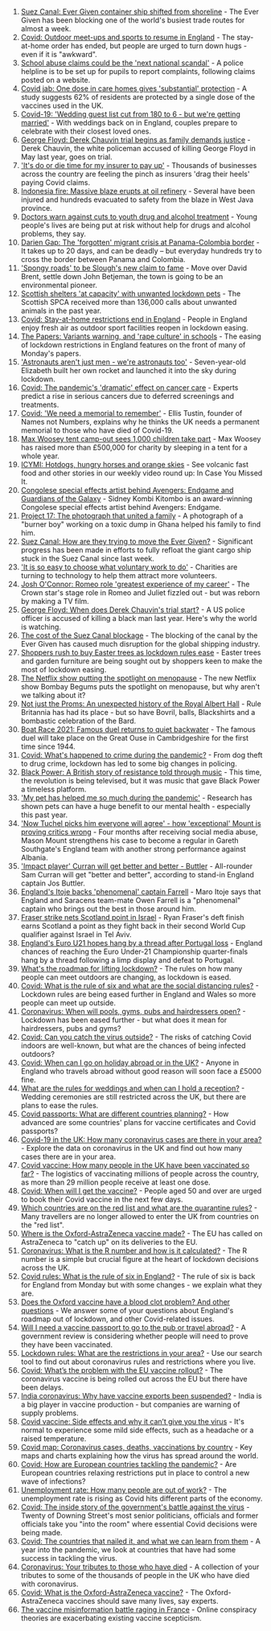 1. [Suez Canal: Ever Given container ship shifted from shoreline](https://www.bbc.co.uk/news/world-middle-east-56559904) - The Ever Given has been blocking one of the world's busiest trade routes for almost a week.
2. [Covid: Outdoor meet-ups and sports to resume in England](https://www.bbc.co.uk/news/uk-56559173) - The stay-at-home order has ended, but people are urged to turn down hugs - even if it is "awkward".
3. [School abuse claims could be the 'next national scandal'](https://www.bbc.co.uk/news/uk-56558487) - A police helpline is to be set up for pupils to report complaints, following claims posted on a website.
4. [Covid jab: One dose in care homes gives 'substantial' protection](https://www.bbc.co.uk/news/health-56540729) - A study suggests 62% of residents are protected by a single dose of the vaccines used in the UK.
5. [Covid-19: 'Wedding guest list cut from 180 to 6 - but we're getting married'](https://www.bbc.co.uk/news/uk-56563289) - With weddings back on in England, couples prepare to celebrate with their closest loved ones.
6. [George Floyd: Derek Chauvin trial begins as family demands justice](https://www.bbc.co.uk/news/world-us-canada-56561929) - Derek Chauvin, the white policeman accused of killing George Floyd in May last year, goes on trial.
7. ['It's do or die time for my insurer to pay up'](https://www.bbc.co.uk/news/business-56535583) - Thousands of businesses across the country are feeling the pinch as insurers 'drag their heels' paying Covid claims.
8. [Indonesia fire: Massive blaze erupts at oil refinery](https://www.bbc.co.uk/news/world-asia-56560826) - Several have been injured and hundreds evacuated to safety from the blaze in West Java province.
9. [Doctors warn against cuts to youth drug and alcohol treatment](https://www.bbc.co.uk/news/health-56541330) - Young people's lives are being put at risk without help for drugs and alcohol problems, they say.
10. [Darien Gap: The 'forgotten' migrant crisis at Panama-Colombia border](https://www.bbc.co.uk/news/world-latin-america-56544700) - It takes up to 20 days, and can be deadly – but everyday hundreds try to cross the border between Panama and Colombia.
11. ['Spongy roads' to be Slough's new claim to fame](https://www.bbc.co.uk/news/uk-56556943) - Move over David Brent, settle down John Betjeman, the town is going to be an environmental pioneer.
12. [Scottish shelters 'at capacity' with unwanted lockdown pets](https://www.bbc.co.uk/news/uk-scotland-56546206) - The Scottish SPCA received more than 136,000 calls about unwanted animals in the past year.
13. [Covid: Stay-at-home restrictions end in England](https://www.bbc.co.uk/news/in-pictures-56563119) - People in England enjoy fresh air as outdoor sport facilities reopen in lockdown easing.
14. [The Papers: Variants warning, and 'rape culture' in schools](https://www.bbc.co.uk/news/blogs-the-papers-56559504) - The easing of lockdown restrictions in England features on the front of many of Monday's papers.
15. ['Astronauts aren't just men - we're astronauts too'](https://www.bbc.co.uk/news/uk-england-leicestershire-56445616) - Seven-year-old Elizabeth built her own rocket and launched it into the sky during lockdown.
16. [Covid: The pandemic's 'dramatic' effect on cancer care](https://www.bbc.co.uk/news/world-us-canada-56541223) - Experts predict a rise in serious cancers due to deferred screenings and treatments.
17. [Covid: 'We need a memorial to remember'](https://www.bbc.co.uk/news/uk-56544699) - Ellis Tustin, founder of Names not Numbers, explains why he thinks the UK needs a permanent memorial to those who have died of Covid-19.
18. [Max Woosey tent camp-out sees 1,000 children take part](https://www.bbc.co.uk/news/uk-england-devon-56548931) - Max Woosey has raised more than £500,000 for charity by sleeping in a tent for a whole year.
19. [ICYMI: Hotdogs, hungry horses and orange skies](https://www.bbc.co.uk/news/world-56540269) - See volcanic fast food and other stories in our weekly video round up: In Case You Missed It.
20. [Congolese special effects artist behind Avengers: Endgame and Guardians of the Galaxy](https://www.bbc.co.uk/news/world-africa-56545250) - Sidney Kombi Kitombo is an award-winning Congolese special effects artist behind Avengers: Endgame.
21. [Project 17: The photograph that united a family](https://www.bbc.co.uk/news/world-africa-56541869) - A photograph of a "burner boy" working on a toxic dump in Ghana helped his family to find him.
22. [Suez Canal: How are they trying to move the Ever Given?](https://www.bbc.co.uk/news/56523659) - Significant progress has been made in efforts to fully refloat the giant cargo ship stuck in the Suez Canal since last week.
23. ['It is so easy to choose what voluntary work to do'](https://www.bbc.co.uk/news/business-56510893) - Charities are turning to technology to help them attract more volunteers.
24. [Josh O'Connor: Romeo role 'greatest experience of my career'](https://www.bbc.co.uk/news/entertainment-arts-56487343) - The Crown star's stage role in Romeo and Juliet fizzled out - but was reborn by making a TV film.
25. [George Floyd: When does Derek Chauvin's trial start?](https://www.bbc.co.uk/news/world-us-canada-56270334) - A US police officer is accused of killing a black man last year. Here's why the world is watching.
26. [The cost of the Suez Canal blockage](https://www.bbc.co.uk/news/business-56559073) - The blocking of the canal by the Ever Given has caused much disruption for the global shipping industry.
27. [Shoppers rush to buy Easter trees as lockdown rules ease](https://www.bbc.co.uk/news/business-56541002) - Easter trees and garden furniture are being sought out by shoppers keen to make the most of lockdown easing.
28. [The Netflix show putting the spotlight on menopause](https://www.bbc.co.uk/news/world-asia-india-56523148) - The new Netflix show Bombay Begums puts the spotlight on menopause, but why aren't we talking about it?
29. [Not just the Proms: An unexpected history of the Royal Albert Hall](https://www.bbc.co.uk/news/uk-england-london-56428543) - Rule Britannia has had its place - but so have Bovril, balls, Blackshirts and a bombastic celebration of the Bard.
30. [Boat Race 2021: Famous duel returns to quiet backwater](https://www.bbc.co.uk/news/uk-england-cambridgeshire-56338056) - The famous duel will take place on the Great Ouse in Cambridgeshire for the first time since 1944.
31. [Covid: What's happened to crime during the pandemic?](https://www.bbc.co.uk/news/56463680) - From dog theft to drug crime, lockdown has led to some big changes in policing.
32. [Black Power: A British story of resistance told through music](https://www.bbc.co.uk/news/stories-56529301) - This time, the revolution is being televised, but it was music that gave Black Power a timeless platform.
33. ['My pet has helped me so much during the pandemic'](https://www.bbc.co.uk/news/newsbeat-56537990) - Research has shown pets can have a huge benefit to our mental health - especially this past year.
34. ['Now Tuchel picks him everyone will agree' - how 'exceptional' Mount is proving critics wrong](https://www.bbc.co.uk/sport/football/56559161) - Four months after receiving social media abuse, Mason Mount strengthens his case to become a regular in Gareth Southgate's England team with another strong performance against Albania.
35. ['Impact player' Curran will get better and better - Buttler](https://www.bbc.co.uk/sport/cricket/56559124) - All-rounder Sam Curran will get "better and better", according to stand-in England captain Jos Buttler.
36. [England's Itoje backs 'phenomenal' captain Farrell](https://www.bbc.co.uk/sport/rugby-union/56545040) - Maro Itoje says that England and Saracens team-mate Owen Farrell is a "phenomenal" captain who brings out the best in those around him.
37. [Fraser strike nets Scotland point in Israel](https://www.bbc.co.uk/sport/football/56472932) - Ryan Fraser's deft finish earns Scotland a point as they fight back in their second World Cup qualifier against Israel in Tel Aviv.
38. [England's Euro U21 hopes hang by a thread after Portugal loss](https://www.bbc.co.uk/sport/football/56551054) - England chances of reaching the Euro Under-21 Championship quarter-finals hang by a thread following a limp display and defeat to Portugal.
39. [What's the roadmap for lifting lockdown?](https://www.bbc.co.uk/news/explainers-52530518) - The rules on how many people can meet outdoors are changing, as lockdown is eased.
40. [Covid: What is the rule of six and what are the social distancing rules?](https://www.bbc.co.uk/news/uk-51506729) - Lockdown rules are being eased further in England and Wales so more people can meet up outside.
41. [Coronavirus: When will pools, gyms, pubs and hairdressers open?](https://www.bbc.co.uk/news/explainers-53349989) - Lockdown has been eased further - but what does it mean for hairdressers, pubs and gyms?
42. [Covid: Can you catch the virus outside?](https://www.bbc.co.uk/news/explainers-55680305) - The risks of catching Covid indoors are well-known, but what are the chances of being infected outdoors?
43. [Covid: When can I go on holiday abroad or in the UK?](https://www.bbc.co.uk/news/explainers-52646738) - Anyone in England who travels abroad without good reason will soon face a £5000 fine.
44. [What are the rules for weddings and when can I hold a reception?](https://www.bbc.co.uk/news/explainers-52811509) - Wedding ceremonies are still restricted across the UK, but there are plans to ease the rules.
45. [Covid passports: What are different countries planning?](https://www.bbc.co.uk/news/world-europe-56522408) - How advanced are some countries' plans for vaccine certificates and Covid passports?
46. [Covid-19 in the UK: How many coronavirus cases are there in your area?](https://www.bbc.co.uk/news/uk-51768274) - Explore the data on coronavirus in the UK and find out how many cases there are in your area.
47. [Covid vaccine: How many people in the UK have been vaccinated so far?](https://www.bbc.co.uk/news/health-55274833) - The logistics of vaccinating millions of people across the country, as more than 29 million people receive at least one dose.
48. [Covid: When will I get the vaccine?](https://www.bbc.co.uk/news/health-55045639) - People aged 50 and over are urged to book their Covid vaccine in the next few days.
49. [Which countries are on the red list and what are the quarantine rules?](https://www.bbc.co.uk/news/explainers-52544307) - Many travellers are no longer allowed to enter the UK from countries on the "red list".
50. [Where is the Oxford-AstraZeneca vaccine made?](https://www.bbc.co.uk/news/56483766) - The EU has called on AstraZeneca to "catch up" on its deliveries to the EU.
51. [Coronavirus: What is the R number and how is it calculated?](https://www.bbc.co.uk/news/health-52473523) - The R number is a simple but crucial figure at the heart of lockdown decisions across the UK.
52. [Covid rules: What is the rule of six in England?](https://www.bbc.co.uk/news/health-56526587) - The rule of six is back for England from Monday but with some changes - we explain what they are.
53. [Does the Oxford vaccine have a blood clot problem? And other questions](https://www.bbc.co.uk/news/world-asia-china-51176409) - We answer some of your questions about England's roadmap out of lockdown, and other Covid-related issues.
54. [Will I need a vaccine passport to go to the pub or travel abroad?](https://www.bbc.co.uk/news/explainers-55718553) - A government review is considering whether people will need to prove they have been vaccinated.
55. [Lockdown rules: What are the restrictions in your area?](https://www.bbc.co.uk/news/uk-54373904) - Use our search tool to find out about coronavirus rules and restrictions where you live.
56. [Covid: What’s the problem with the EU vaccine rollout?](https://www.bbc.co.uk/news/explainers-52380823) - The coronavirus vaccine is being rolled out across the EU but there have been delays.
57. [India coronavirus: Why have vaccine exports been suspended?](https://www.bbc.co.uk/news/world-asia-india-55571793) - India is a big player in vaccine production - but companies are warning of supply problems.
58. [Covid vaccine: Side effects and why it can’t give you the virus](https://www.bbc.co.uk/news/health-56437270) - It's normal to experience some mild side effects, such as a headache or a raised temperature.
59. [Covid map: Coronavirus cases, deaths, vaccinations by country](https://www.bbc.co.uk/news/world-51235105) - Key maps and charts explaining how the virus has spread around the world.
60. [Covid: How are European countries tackling the pandemic?](https://www.bbc.co.uk/news/explainers-53640249) - Are European countries relaxing restrictions put in place to control a new wave of infections?
61. [Unemployment rate: How many people are out of work?](https://www.bbc.co.uk/news/business-52660591) - The unemployment rate is rising as Covid hits different parts of the economy.
62. [Covid: The inside story of the government's battle against the virus](https://www.bbc.co.uk/news/uk-politics-56361599) - Twenty of Downing Street's most senior politicians, officials and former officials take you "into the room" where essential Covid decisions were being made.
63. [Covid: The countries that nailed it, and what we can learn from them](https://www.bbc.co.uk/news/uk-56455030) - A year into the pandemic, we look at countries that have had some success in tackling the virus.
64. [Coronavirus: Your tributes to those who have died](https://www.bbc.co.uk/news/uk-52676411) - A collection of your tributes to some of the thousands of people in the UK who have died with coronavirus.
65. [Covid: What is the Oxford-AstraZeneca vaccine?](https://www.bbc.co.uk/news/health-55302595) - The Oxford-AstraZeneca vaccines should save many lives, say experts.
66. [The vaccine misinformation battle raging in France](https://www.bbc.co.uk/news/blogs-trending-56526265) - Online conspiracy theories are exacerbating existing vaccine scepticism.
